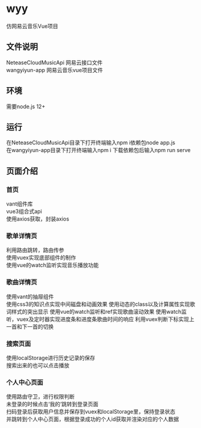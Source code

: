 # wyy
仿网易云音乐Vue项目
## 文件说明
NeteaseCloudMusicApi 网易云接口文件  
wangyiyun-app 网易云音乐vue项目文件
## 环境
需要node.js 12+ 
## 运行
在NeteaseCloudMusicApi目录下打开终端输入npm i依赖包node app.js  
在wangyiyun-app目录下打开终端输入npm i 下载依赖包后输入npm run serve
## 页面介绍
### 首页
vant组件库  
vue3组合式api  
使用axios获取，封装axios
### 歌单详情页
利用路由跳转，路由传参  
使用vuex实现底部组件的制作  
使用vue的watch监听实现音乐播放功能
### 歌曲详情页
使用vant的抽屉组件  
使用css3的知识点实现中间磁盘和动画效果
使用动态的class以及计算属性实现歌词样式的突出显示
使用vue的watch监听和ref实现歌曲滚动效果
使用watch监听，vuex及定时器实现进度条和进度条歌曲时间的响应
利用vuex判断下标实现上一首和下一首的切换
### 搜索页面
使用localStorage进行历史记录的保存  
搜索出来的也可以点击播放
### 个人中心页面
使用路由守卫，进行权限判断  
未登录的时候点击‘我的‘跳转到登录页面  
扫码登录后获取用户信息并保存到vuex和localStorage里，保持登录状态  
并跳转到个人中心页面，根据登录成功的个人id获取并渲染对应的个人数据

